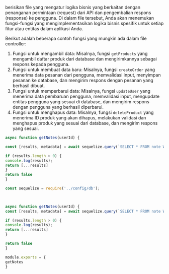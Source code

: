 berisikan file yang mengatur logika bisnis yang berkaitan dengan penanganan permintaan (request) dari API dan pengembalian respons (response) ke pengguna. Di dalam file tersebut, Anda akan menemukan fungsi-fungsi yang mengimplementasikan logika bisnis spesifik untuk setiap fitur atau entitas dalam aplikasi Anda.

Berikut adalah beberapa contoh fungsi yang mungkin ada dalam file controller:

1. Fungsi untuk mengambil data: Misalnya, fungsi `getProducts` yang mengambil daftar produk dari database dan mengirimkannya sebagai respons kepada pengguna.
2. Fungsi untuk membuat data baru: Misalnya, fungsi `createOrder` yang menerima data pesanan dari pengguna, memvalidasi input, menyimpan pesanan ke database, dan mengirim respons dengan pesanan yang berhasil dibuat.
3. Fungsi untuk memperbarui data: Misalnya, fungsi `updateUser` yang menerima data pembaruan pengguna, memvalidasi input, mengupdate entitas pengguna yang sesuai di database, dan mengirim respons dengan pengguna yang berhasil diperbarui.
4. Fungsi untuk menghapus data: Misalnya, fungsi `deleteProduct` yang menerima ID produk yang akan dihapus, melakukan validasi dan menghapus produk yang sesuai dari database, dan mengirim respons yang sesuai.


```jsx
async function getNotes(userId) {

const [results, metadata] = await sequelize.query(`SELECT * FROM note WHERE user_id=${userId}`)

if (results.length > 0) {
console.log(results);
return [...results]
}
return false
}
```

```jsx
const sequelize = require('../config/db');

  

async function getNotes(userId) {
const [results, metadata] = await sequelize.query(`SELECT * FROM note WHERE user_id=${userId}`)

if (results.length > 0) {
console.log(results);
return [...results]
}

return false
}

module.exports = {
getNotes
}
```
